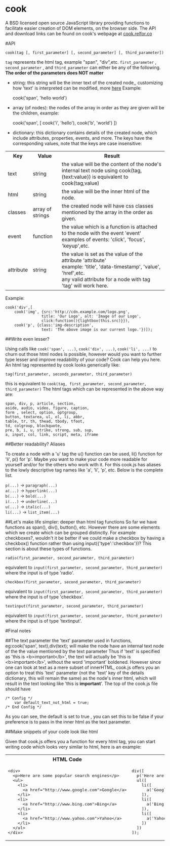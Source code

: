 cook
====

A BSD licensed open source JavaScript library providing functions to facilitate easier creation of DOM elements, on the browser side.
The API and download links can be found on cook's webpage at [cook.relfor.co](http://cook.relfor.co)

#API

    cook(tag [, first_parameter] [, second_parameter] [, third_parameter])

`tag` represents the html tag, example "span", "div",etc.
`first_parameter` , `second_parameter` , and `third_parameter` can either be any of the following.  
**The order of the parameters does NOT matter**

- string: this string will be the inner text of the created node,, customizing how 'text' is interpreted can be modified, more [here](#text-html-config)
Example:


    cook('span', 'hello world')

- array (of nodes): the nodes of the array in order as they are given will be the children, example:  


    cook('span', [
        cook('i', 'hello'),
        cook('b', 'world')
    ])

- dictionary:  this dictionary contains details of the created node, which include attributes, properties, events, and more. The keys have the corresponding values, note that the keys are case insensitive:

<table>
<tr>
    <th>
        Key
    </th>
    <th>
        Value
    </th>
    <th>
        Result
    </th>
</tr>
<tr>
    <td>text</td>
    <td>string</td>
    <td>the value will be the content of the node's internal text node using cook(tag, {text:value})
        is
        equivalent to cook(tag,value)
    </td>

</tr>
<tr>
    <td>html</td>
    <td>
        string
    </td>
    <td>
        the value will be the inner html of the node.
    </td>

</tr>
<tr>
    <td>classes</td>
    <td>
        array of strings
    </td>
    <td>
        the created node will have css classes mentioned by the array in the order as given.
    </td>

</tr>
<tr>
    <td>event</td>
    <td>
        function
    </td>
    <td>
        the value which is a function is attached to the node with the event 'event'<br>
        examples of events: 'click', 'focus', 'keyup',etc.<br>
    </td>

</tr>
<tr>
    <td>attribute</td>
    <td>
        string
    </td>
    <td>
        the value is set as the value of the attribute 'attribute'<br>
        example: 'title', 'data-timestamp', 'value', 'href',etc.<br>
        any valid attribute for a node with tag 'tag' will work here.
    </td>

</tr>


</table>
        
Example:

    cook('div',[
        cook('img', {src:'http://cdn.example.com/logo.png',
                    title: 'Our Logo', alt: 'Image of our Logo',
                    click:function(){lightbox(this.src)}}),
        cook('p', {class:'img-description',
                    text: 'The above image is our current logo.'})]);


##Write even lesser?

Using calls like `cook('span', ...)`, `cook('div', ...)`, `cook('li', ...)` to churn out those html nodes is possible, however would you want to further type lesser and improve readability of your code? Cook can help you here. An html tag represented by cook looks generically like:

    tag(first_parameter, seconds_parameter, third_parameter)

this is equivalent to `cook(tag, first_parameter, second_parameter, third_parameter)`
The html tags which can be represented in the above way are:

    span, div, p, article, section,
    aside, audio, video, figure, caption,
    form , select, option, optgroup,
    button, textarea, ul, ol, li, abbr,
    table, tr, th, thead, tbody, tfoot,
    td, colgroup, blockquote,
    pre, b, i, u, strike, strong, sub, sup,
    a, input, col, link, script, meta, iframe


##Better readability? Aliases

To create a node with a 'u' tag the u() function can be used, li() function for 'li', p() for 'p'. Maybe you want to make your code more readable for yourself and/or for the others who work with it. For this cook.js has aliases to the lowly descriptive tag names like 'a', 'li', 'p', etc. Below is the complete list.  

`p(...)` -> `paragraph(...)`  
`a(...)` -> `hyperlink(...)`  
`b(...)` -> `bold(...)`  
`i(...)` -> `underline(...)`  
`u(...)` -> `italic(...)`  
`li(...)` -> `list_item(...)`  


##Let's make life simpler: deeper than html tag functions
So far we have functions as span(), div(), button(), etc. However there are some elements which we create which can be grouped distinctly. For example checkboxes?, wouldn't it be better if we could make a checkbox by having a checkbox() function rather than using input({'type':'checkbox'})? This section is about these types of functions.

    radio(first_parameter, second_parameter, third_parameter)
equivalent to `input(first_parameter, second_parameter, third_parameter)` where the input is of type 'radio'.

    checkbox(first_parameter, second_parameter, third_parameter)
equivalent to `input(first_parameter, second_parameter, third_parameter)` where the input is of type 'checkbox'.

    textinput(first_parameter, second_parameter, third_parameter)
equivalent to `input(first_parameter, second_parameter, third_parameter)` where the input is of type 'textinput'.



#Final notes

##<a name="text-html-config"></a>The text parameter
the 'text' parameter used in functions, eg:cook('span', text),div(text); will make the node have an internal text node of the the value mentioned by the text parameter
Thus if 'text' is specified as 'this is \<b\>important\</b\>', the text will actually be 'this is \<b\>important\</b\>', without the word 'important' boldened. However since one can look at text as a mere subset of innerHTML, cook.js offers you an option to treat this 'text' parameter (not the 'text' key of the details dictionary, this will remain the same) as the node's inner html, which will result in the text looking like 'this is <b>important</b>'.
The top of the cook.js file should have

    /* Config */
        var default_text_not_html = true;
    /* End Config */

As you can see, the default is set to true , you can set this to be false if your preference is to pass in the inner html as the text parameter.

##Make snippets of your code look like html

Given that cook.js offers you a function for every html tag, you can start writing code which looks very similar to html, here is an example:

<table>

<tr>
<th>HTML Code</th>
<th>cook.js</th>

</tr>
<tr>

<td>
<pre>
&lt;div&gt;
  &lt;p&gt;Here are some popular search engines&lt;/p&gt;
  &lt;ul&gt;
    &lt;li&gt;
      &lt;a href=&quot;http://www.google.com&quot;&gt;Google&lt;/a&gt;
    &lt;/li&gt;
    &lt;li&gt;
      &lt;a href=&quot;http://www.bing.com&quot;&gt;Bing&lt;/a&gt;
    &lt;/li&gt;
    &lt;li&gt;
      &lt;a href=&quot;http://www.yahoo.com&quot;&gt;Yahoo&lt;/a&gt;
    &lt;/li&gt;
  &lt;/ul&gt;
&lt;/div&gt;</pre>
</td>
<td>
<pre>
div([
  p('Here are some popular search engines'),
  ul([
    li([
      a('Google', {href:'http://www.google.com'})
    ]),
    li([
      a('Bing', {href:'http://www.bing.com'})
    ]),
    li([
      a('Yahoo', {href:'http://www.yahoo.com'})
    ])
  ])
]);
</pre>

</td>
</tr>
</table>
